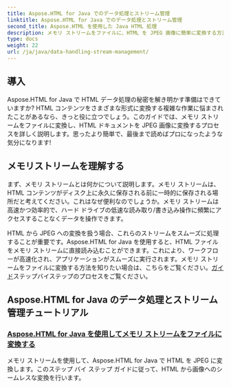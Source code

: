 ```yaml
---
title: Aspose.HTML for Java でのデータ処理とストリーム管理
linktitle: Aspose.HTML for Java でのデータ処理とストリーム管理
second_title: Aspose.HTML を使用した Java HTML 処理
description: メモリ ストリームをファイルに、HTML を JPEG 画像に簡単に変換する方法を説明した Aspose.HTML for Java チュートリアルをご覧ください。
type: docs
weight: 22
url: /ja/java/data-handling-stream-management/
---
```

## 導入

Aspose.HTML for Java で HTML データ処理の秘密を解き明かす準備はできていますか? HTML コンテンツをさまざまな形式に変換する複雑な作業に悩まされたことがあるなら、きっと役に立つでしょう。このガイドでは、メモリ ストリームをファイルに変換し、HTML ドキュメントを JPEG 画像に変換するプロセスを詳しく説明します。思ったより簡単で、最後まで読めばプロになったような気分になります!

## メモリストリームを理解する

まず、メモリ ストリームとは何かについて説明します。メモリ ストリームは、HTML コンテンツがディスク上に永久に保存される前に一時的に保存される場所だと考えてください。これはなぜ便利なのでしょうか。メモリ ストリームは高速かつ効率的で、ハード ドライブの低速な読み取り/書き込み操作に頻繁にアクセスすることなくデータを操作できます。

 HTML から JPEG への変換を扱う場合、これらのストリームをスムーズに処理することが重要です。Aspose.HTML for Java を使用すると、HTML ファイルをメモリ ストリームに直接読み込むことができます。これにより、ワークフローが高速化され、アプリケーションがスムーズに実行されます。メモリ ストリームをファイルに変換する方法を知りたい場合は、こちらをご覧ください。[ガイド](./memory-stream-to-file/)ステップバイステップのプロセスをご覧ください。

## Aspose.HTML for Java のデータ処理とストリーム管理チュートリアル
### [Aspose.HTML for Java を使用してメモリ ストリームをファイルに変換する](./memory-stream-to-file/)
メモリ ストリームを使用して、Aspose.HTML for Java で HTML を JPEG に変換します。このステップ バイ ステップ ガイドに従って、HTML から画像へのシームレスな変換を行います。